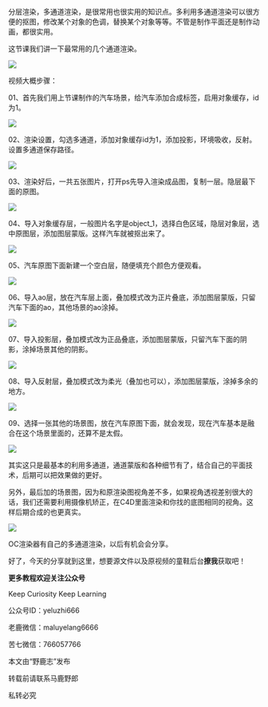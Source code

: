 分层渲染，多通道渲染，是很常用也很实用的知识点。多利用多通道渲染可以很方便的抠图，修改某个对象的色调，替换某个对象等等。不管是制作平面还是制作动画，都很实用。

这节课我们讲一下最常用的几个通道渲染。

[![](https://pic3.zhimg.com/v2-df2327b9a635ce2a59859f72ffb59a83.jpg)](https://link.zhihu.com/?target=https%3A//www.zhihu.com/video/1011647009115164672)

视频大概步骤：

01、首先我们用上节课制作的汽车场景，给汽车添加合成标签，启用对象缓存，id为1。

![](https://pic4.zhimg.com/v2-2e978d3bcde3141a98b7d6d092f4705b_r.jpg)

02、渲染设置，勾选多通道，添加对象缓存id为1，添加投影，环境吸收，反射。设置多通道保存路径。

![](https://pic2.zhimg.com/v2-17a8583afa5847e5c04b23b177b0c3d9_r.jpg)

03、渲染好后，一共五张图片，打开ps先导入渲染成品图，复制一层。隐层最下面的原图。

![](https://pic3.zhimg.com/v2-5f86cbe8ca782c0f6487a980da756b6a_r.jpg)

04、导入对象缓存层，一般图片名字是object\_1，选择白色区域，隐层对象层，选中原图层，添加图层蒙版。这样汽车就被抠出来了。

![](https://pic1.zhimg.com/v2-dc88b35ad21b4eb25523fe192924ec74_r.jpg)

05、汽车原图下面新建一个空白层，随便填充个颜色方便观看。

![](https://pic1.zhimg.com/v2-8023487f1364a1adea6ab4dc16533f98_r.jpg)

06、导入ao层，放在汽车层上面，叠加模式改为正片叠底，添加图层蒙版，只留汽车下面的ao，其他场景的ao涂掉。

![](https://pic1.zhimg.com/v2-d54a724b10d385afc65d1ea4560b5238_r.jpg)

07、导入投影层，叠加模式改为正品叠底，添加图层蒙版，只留汽车下面的阴影，涂掉场景其他的阴影。

![](https://pic2.zhimg.com/v2-bb93e675d749bd51d2003a6cede7eb5d_r.jpg)

08、导入反射层，叠加模式改为柔光（叠加也可以），添加图层蒙版，涂掉多余的地方。

![](https://pic1.zhimg.com/v2-4eb392a840661bb2e6f2c0c152ffdebc_r.jpg)

09、选择一张其他的场景图，放在汽车原图下面，就会发现，现在汽车基本是融合在这个场景里面的，还算不是太假。

![](https://pic4.zhimg.com/v2-79d7d6fb4de36ced607014cd018c718b_r.jpg)

其实这只是最基本的利用多通道，通道蒙版和各种细节有了，结合自己的平面技术，后期可以把效果做的更好。

另外，最后加的场景图，因为和原渲染图视角差不多，如果视角透视差别很大的话，我们还需要利用摄像机矫正，在C4D里面渲染和你找的底图相同的视角。这样后期合成的也更真实。

![](https://pic3.zhimg.com/v2-e8f7f924accf492d84f9fcadbc2a975e_r.jpg)

OC渲染器有自己的多通道渲染，以后有机会会分享。

好了，今天的分享就到这里，想要源文件以及原视频的童鞋后台**撩我**获取吧！

**更多教程欢迎关注公众号**

Keep Curiosity Keep Learning

公众号ID：yeluzhi666

老鹿微信：maluyelang6666

苦七微信：766057766

本文由“野鹿志”发布

转载前请联系马鹿野郎

私转必究